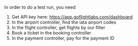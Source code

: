 In order to do a test run, you need
1. Get API key here: https://app.goflightlabs.com/dashboard
2. In the airport controller, find the iata airport codes
3. In the flight controller, get flights by our filter
4. Book a ticket in the booking controller
5. In the payment controller, pay for the payment ID